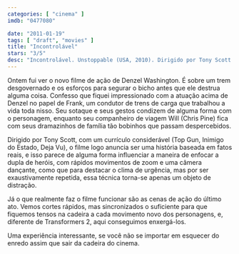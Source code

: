 ```yaml
---
categories: [ "cinema" ]
imdb: "0477080"

date: "2011-01-19"
tags: [ "draft", "movies" ]
title: "Incontrolável"
stars: "3/5"
desc: "Incontrolável. Unstoppable (USA, 2010). Dirigido por Tony Scott. Escrito por Mark Bomback. Com Denzel Washington, Chris Pine, Rosario Dawson, Ethan Suplee, Kevin Dunn, Kevin Corrigan, Kevin Chapman, Lew Temple, T.J. Miller."
---
```

Ontem fui ver o novo filme de ação de Denzel Washington. É sobre um trem desgovernado e os esforços para segurar o bicho antes que ele destrua alguma coisa. Confesso que fiquei impressionado com a atuação acima de Denzel no papel de Frank, um condutor de trens de carga que trabalhou a vida toda nisso. Seu sotaque e seus gestos condizem de alguma forma com o personagem, enquanto seu companheiro de viagem Will (Chris Pine) fica com seus dramazinhos de família tão bobinhos que passam despercebidos.

Dirigido por Tony Scott, com um currículo considerável (Top Gun, Inimigo do Estado, Deja Vu), o filme logo anuncia ser uma história baseada em fatos reais, e isso parece de alguma forma influenciar a maneira de enfocar a dupla de heróis, com rápidos movimentos de zoom e uma câmera dançante, como que para destacar o clima de urgência, mas por ser exaustivamente repetida, essa técnica torna-se apenas um objeto de distração.

Já o que realmente faz o filme funcionar são as cenas de ação do último ato. Vemos cortes rápidos, mas sincronizados o suficiente para que fiquemos tensos na cadeira a cada movimento novo dos personagens, e, diferente de Transformers 2, aqui conseguimos enxergá-los.

Uma experiência interessante, se você não se importar em esquecer do enredo assim que sair da cadeira do cinema.

